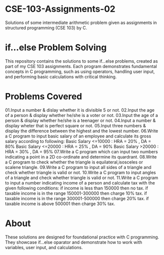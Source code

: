 # CSE-103-Assignments-02

Solutions of some intermediate arithmetic problem given as assignments in structured programming (CSE 103) by C.

# if...else Problem Solving 
This repository contains the solutions to some if...else problems, created as part of my CSE 103 assignments. Each program demonstrates fundamental concepts in C programming, such as using operators, handling user input, and performing basic calculations with critical thinking.

# Problems Covered

01.Input a number & dislay whether it is divisible 5 or not.
02.Input the age of a person & display whether he/she is a voter or not.
03.Input the age of a person & display whether he/she is a teenager or not.
04.Input a number & display wheter that is perfect square or not.
05.Input three numbers & display the difference between the highest and the lowest number.
06.Write a C program to input basic salary of an employee and calculate its gross salary according to following:
      Basic Salary <=10000 : HRA = 20% , DA = 80%
      Basic Salary <=20000 : HRA = 25% , DA = 90%
      Basic Salary >20000 : HRA = 30% , DA = 95%
07.Write a C program which can input two numbers indicating a point in a 2D co-ordinate and determine its quardrant.
08.Write a C program to check whether the triangle is equilateral,isosceles or scalene triangle.
09.Write a C program to input all sides of a triangle and check whether triangle is valid or not.
10.Write a C program to input angles of a triangle and check whether triangle is valid or not.
11.Write a C program to input a number indicating income of a person and calculate tax with the given following conditions:
      if income is less than 150000 then no tax.
      if taxable income is in the range 150001-300000 then charge 10% tax.
      if taxable income is in the range 300001-500000 then charge 20% tax.
      if taxable income is above 500001 then charge 30% tax.

# About
These solutions are designed for foundational practice with C programming. They showcase if...else oparator and demonstrate how to work with variables, user input, and calculations.
